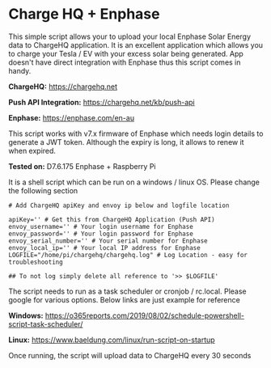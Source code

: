 # Charge HQ + Enphase


This simple script allows your to upload your local Enphase Solar Energy data to ChargeHQ application. It is an excellent application which allows you to charge your Tesla / EV with your excess solar being generated. App doesn't have direct integration with Enphase thus this script comes in handy. 


**ChargeHQ:** https://chargehq.net

**Push API Integration:** https://chargehq.net/kb/push-api

**Enphase:** https://enphase.com/en-au


This script works with v7.x firmware of Enphase which needs login details to generate a JWT token. Although the expiry is long, it allows to renew it when expired.

**Tested on:** D7.6.175 Enphase + Raspberry Pi


It is a shell script which can be run on a windows / linux OS. Please change the following section


```
# Add ChargeHQ apiKey and envoy ip below and logfile location

apiKey='' # Get this from ChargeHQ Application (Push API)
envoy_username='' # Your login username for Enphase
envoy_password='' # Your login password for Enphase
envoy_serial_number='' # Your serial number for Enphase
envoy_local_ip='' # Your local IP address for Enphase
LOGFILE="/home/pi/chargehq/chargehq.log" # Log Location - easy for troubleshooting

## To not log simply delete all reference to '>> $LOGFILE'

```

The script needs to run as a task scheduler or cronjob / rc.local. Please google for various options. Below links are just example for reference

**Windows:** https://o365reports.com/2019/08/02/schedule-powershell-script-task-scheduler/

**Linux:** https://www.baeldung.com/linux/run-script-on-startup

Once running, the script will upload data to ChargeHQ every 30 seconds

